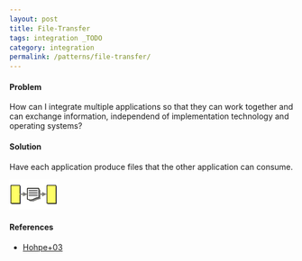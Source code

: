 ```yaml
---
layout: post
title: File-Transfer
tags: integration _TODO
category: integration
permalink: /patterns/file-transfer/
---
```


#### Problem

How can I integrate multiple applications so that they can work together and can
exchange information, independend of implementation technology and operating systems?

#### Solution

Have each application produce files that the other application can consume.

![](/images/patterns/FileTransferIcon.gif)


#### References

* [Hohpe+03](http://www.enterpriseintegrationpatterns.com/patterns/messaging/FileTransferIntegration.html)
